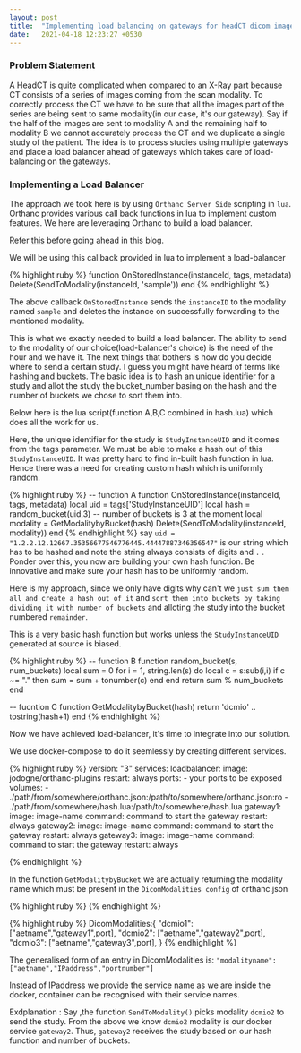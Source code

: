 ```yaml
---
layout: post
title:  "Implementing load balancing on gateways for headCT dicom images"
date:   2021-04-18 12:23:27 +0530
---
```


### Problem Statement

A HeadCT is quite complicated when compared to an X-Ray part because CT consists of a series of images coming from the scan modality. To correctly process the CT we have to be sure that all the images part of the series are being sent to same modality(in our case, it's our gateway). Say if the half of the images are sent to modality A and the remaining half to modality B we cannot accurately process the CT and we duplicate a single study of the patient. The idea is to process studies using multiple gateways and place a load balancer ahead of gateways which takes care of load-balancing on the gateways.

### Implementing a Load Balancer

The approach we took here is by using `Orthanc Server Side` scripting in `lua`. Orthanc provides various call back functions in lua to implement custom features. We here are leveraging Orthanc to build a load balancer.

Refer [this](https://book.orthanc-server.com/users/lua.html#auto-routing-of-dicom-images) before going ahead in this blog.

We will be using this callback provided in lua to implement a load-balancer

{% highlight ruby %}
function OnStoredInstance(instanceId, tags, metadata)
  Delete(SendToModality(instanceId, 'sample'))
end
{% endhighlight %}

The above callback `OnStoredInstance` sends the `instanceID` to the modality named `sample` and deletes the instance on successfully forwarding to the mentioned modality.

This is what we exactly needed to build a load balancer. The ability to send to the modality of our choice(load-balancer's choice) is the need of the hour and we have it. The next things that bothers is how do you decide where to send a certain study. I guess you might have heard of terms like hashing and buckets. The basic idea is to hash an unique identifier for a study and allot the study the bucket_number basing on the hash and the number of buckets we chose to sort them into.

Below here is the lua script(function A,B,C combined in hash.lua) which does all the work for us.

Here, the unique identifier for the study is `StudyInstanceUID` and it comes from the tags parameter.
We must be able to make a hash out of this `StudyInstanceUID`. It was pretty hard to find in-built hash function in lua. Hence there was a need for creating custom hash which is uniformly random. 

{% highlight ruby %}
-- function A
function OnStoredInstance(instanceId, tags, metadata)
    local uid = tags['StudyInstanceUID']
    local hash = random_bucket(uid,3) -- number of buckets is 3 at the moment
    local modality = GetModalitybyBucket(hash)
    Delete(SendToModality(instanceId, modality))
end
{% endhighlight %}
say `uid = "1.2.2.12.12667.35356677546776445.44447887346356547"` is our string which has to be hashed and note the string always consists of digits and `.` . Ponder over this, you now are building your own hash function. Be innovative and make sure your hash has to be uniformly random. 

Here is my approach, since we only have digits why can't we `just sum them all and create a hash out of it` and `sort them into buckets by taking dividing it with number of buckets` and alloting the study into the bucket numbered `remainder`.

This is a very basic hash function but works unless the `StudyInstanceUID` generated at source is biased.

{% highlight ruby %}
-- function B
function random_bucket(s, num_buckets)
    local sum = 0
    for i = 1, string.len(s) do
        local c = s:sub(i,i)
        if c ~= "." then
            sum = sum + tonumber(c)
        end
    end
    return sum % num_buckets
end

-- fucntion C
function GetModalitybyBucket(hash)
    return 'dcmio' .. tostring(hash+1)
end
{% endhighlight %}

Now we have achieved load-balancer, it's time to integrate into our solution.

We use docker-compose to do it seemlessly by creating different services.

{% highlight ruby %}
version: "3"
services:
  loadbalancer:
    image: jodogne/orthanc-plugins
    restart: always
    ports:
      - your ports to be exposed
    volumes:
      - ./path/from/somewhere/orthanc.json:/path/to/somewhere/orthanc.json:ro
      - ./path/from/somewhere/hash.lua:/path/to/somewhere/hash.lua
  gateway1:
    image: image-name
    command: command to start the gateway
    restart: always
  gateway2:
    image: image-name
    command: command to start the gateway
    restart: always
  gateway3:
    image: image-name
    command: command to start the gateway
    restart: always

{% endhighlight %}


In the function `GetModalitybyBucket` we are actually returning the modality name which must be present in the `DicomModalities config` of orthanc.json

{% highlight ruby %}
{% endhighlight %}

{% highlight ruby %}
DicomModalities:{
    "dcmio1": ["aetname","gateway1",port],
    "dcmio2": ["aetname","gateway2",port],
    "dcmio3": ["aetname","gateway3",port],
}
{% endhighlight %}

The generalised form of an entry in DicomModalities is: 
`"modalityname": ["aetname","IPaddress","portnumber"]`

Instead of IPaddress we provide the service name as we are inside the docker, container can be recognised with their service names.

Exdplanation : Say ,the function `SendToModality()` picks modality `dcmio2` to send the study. From the above we know `dcmio2` modality is our docker service `gateway2`. Thus, `gateway2` receives the study based on our hash function and number of buckets.




